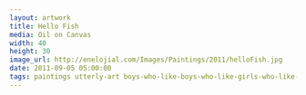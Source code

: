 ```yaml
---
layout: artwork
title: Hello Fish
media: Oil on Canvas
width: 40
height: 30
image_url: http://enelojial.com/Images/Paintings/2011/helloFish.jpg
date: 2011-09-05 05:00:00
tags: paintings utterly-art boys-who-like-boys-who-like-girls-who-like-girls
---
```

